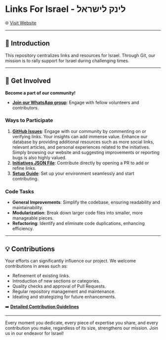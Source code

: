 # **Links For Israel - לינק לישראל**

🌐 [Visit Website](https://linksforisrael.com/)

---

## 📖 **Introduction**

This repository centralizes links and resources for Israel. Through Git, our mission is to rally support for Israel during challenging times.

---

## 🤝 **Get Involved**

**Become a part of our community!**

- [**Join our WhatsApp group**](https://chat.whatsapp.com/JjD8eijWfDXD10QbM2VyaX): Engage with fellow volunteers and contributors.

### **Ways to Participate**

1. [**GitHub Issues**](https://github.com/4tal/LinksForIsrael/issues): Engage with our community by commenting on or verifying links. Your insights can add immense value. Enhance our database by providing additional resources such as more social links, relevant articles, and personal experiences related to the initiatives. Simply browsing our website and suggesting improvements or reporting bugs is also highly valued.
2. [**Initiatives JSON File**](https://github.com/4tal/LinksForIsrael/blob/main/_data/links.json): Contribute directly by opening a PR to add or refine links.
3. [**Setup Guide**](https://linksforisrael.com/docs/contribute.html): Set up your environment seamlessly and start contributing.

### **Code Tasks**

- **General Improvements**: Simplify the codebase, ensuring readability and maintainability.
- **Modularization**: Break down larger code files into smaller, more manageable pieces.
- **Refactoring**: Identify and eliminate code duplications, enhancing efficiency.

---

## 💡 **Contributions**

Your efforts can significantly influence our project. We welcome contributions in areas such as:

- Refinement of existing links.
- Introduction of new sections or categories.
- Quality checks and approval of Pull Requests.
- Regular repository management and maintenance.
- Ideating and strategizing for future enhancements.

➡️ [**Detailed Contribution Guidelines**](https://linksforisrael.com/docs/contribute.html)

---

Every moment you dedicate, every piece of expertise you share, and every contribution you make, regardless of its size, strengthens our mission. Join us in our endeavor for Israel!
